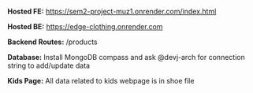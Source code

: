 **Hosted FE:**
https://sem2-project-muz1.onrender.com/index.html

**Hosted BE:**
https://edge-clothing.onrender.com

**Backend Routes:**
/products

**Database:**
Install MongoDB compass and ask @devj-arch for connection string to add/update data

**Kids Page:**
All data related to kids webpage is in shoe file
